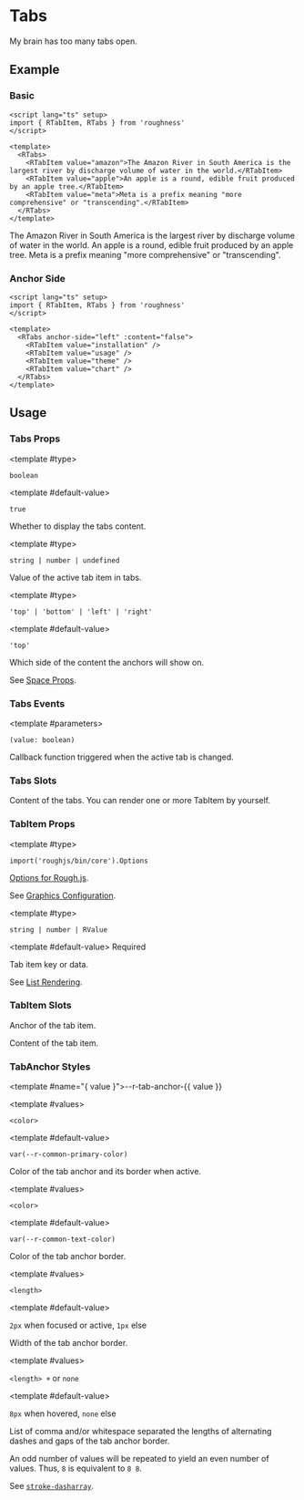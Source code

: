 <script lang="ts" setup>
import { RDetails, RSpace, RTable, RTabItem, RTabs, RText } from 'roughness'
</script>

# Tabs

My brain has too many tabs open.

## Example

### Basic

<RDetails>
  <template #summary>Show Code</template>

```vue
<script lang="ts" setup>
import { RTabItem, RTabs } from 'roughness'
</script>

<template>
  <RTabs>
    <RTabItem value="amazon">The Amazon River in South America is the largest river by discharge volume of water in the world.</RTabItem>
    <RTabItem value="apple">An apple is a round, edible fruit produced by an apple tree.</RTabItem>
    <RTabItem value="meta">Meta is a prefix meaning "more comprehensive" or "transcending".</RTabItem>
  </RTabs>
</template>
```

</RDetails>

<RTabs>
  <RTabItem value="amazon">The Amazon River in South America is the largest river by discharge volume of water in the world.</RTabItem>
  <RTabItem value="apple">An apple is a round, edible fruit produced by an apple tree.</RTabItem>
  <RTabItem value="meta">Meta is a prefix meaning "more comprehensive" or "transcending".</RTabItem>
</RTabs>

### Anchor Side

<RDetails>
  <template #summary>Show Code</template>

```vue
<script lang="ts" setup>
import { RTabItem, RTabs } from 'roughness'
</script>

<template>
  <RTabs anchor-side="left" :content="false">
    <RTabItem value="installation" />
    <RTabItem value="usage" />
    <RTabItem value="theme" />
    <RTabItem value="chart" />
  </RTabs>
</template>
```

</RDetails>

<RTabs anchor-side="left" :content="false">
  <RTabItem value="installation" />
  <RTabItem value="usage" />
  <RTabItem value="theme" />
  <RTabItem value="chart" />
</RTabs>

## Usage

### Tabs Props

<RPropsTable>

  <RProp name="content">

  <template #type>

  `boolean`

  </template>

  <template #default-value>

  `true`

  </template>

  Whether to display the tabs content.

  </RProp>

  <RProp name="model-value">

  <template #type>

  `string | number | undefined`

  </template>

  Value of the active tab item in tabs.

  </RProp>

  <RProp name="anchor-side">

  <template #type>

  `'top' | 'bottom' | 'left' | 'right'`

  </template>

  <template #default-value>

  `'top'`

  </template>

  Which side of the content the anchors will show on.

  </RProp>

  <RProp name="...">

  See [Space Props](/components/space#props).

  </RProp>

</RPropsTable>

### Tabs Events

<REventsTable>

  <REvent name="update:model-value">

  <template #parameters>

  `(value: boolean)`

  </template>

  Callback function triggered when the active tab is changed.

  </REvent>

</REventsTable>

### Tabs Slots

<RSlotsTable>

  <RSlot name="default">

  Content of the tabs. You can render one or more TabItem by yourself.

  </RSlot>

</RSlotsTable>

### TabItem Props

<RPropsTable>

  <RProp name="graphics-options">

  <template #type>

  `import('roughjs/bin/core').Options`

  </template>

  [Options for Rough.js](https://github.com/rough-stuff/rough/wiki#options).

  See [Graphics Configuration](/components/graphics#component-prop).

  </RProp>

  <RProp name="value">

  <template #type>

  `string | number | RValue`

  </template>

  <template #default-value>
    <RText type="error">Required</RText>
  </template>

  Tab item key or data.

  See [List Rendering](/guide/specs#list-rendering).

  </RProp>

</RPropsTable>

### TabItem Slots

<RSlotsTable>

  <RSlot name="anchor">

  Anchor of the tab item.

  </RSlot>

  <RSlot name="default">

  Content of the tab item.

  </RSlot>

</RSlotsTable>

### TabAnchor Styles

<RStylesTable>

  <template #name="{ value }">--r-tab-anchor-{{ value }}</template>

  <RStyle name="active-color">

  <template #values>

  `<color>`

  </template>

  <template #default-value>

  `var(--r-common-primary-color)`

  </template>

  Color of the tab anchor and its border when active.

  </RStyle>

  <RStyle name="border-color">

  <template #values>

  `<color>`

  </template>

  <template #default-value>

  `var(--r-common-text-color)`

  </template>

  Color of the tab anchor border.

  </RStyle>

  <RStyle name="border-width">

  <template #values>

  `<length>`

  </template>

  <template #default-value>

  `2px` when focused or active, `1px` else

  </template>

  Width of the tab anchor border.

  </RStyle>

  <RStyle name="border-dash">

  <template #values>

  `<length> +` or `none`

  </template>

  <template #default-value>

  `8px` when hovered, `none` else

  </template>

  List of comma and/or whitespace separated the lengths of alternating dashes and gaps of the tab anchor border.

  An odd number of values will be repeated to yield an even number of values. Thus, `8` is equivalent to `8 8`.

  See [`stroke-dasharray`](https://developer.mozilla.org/en-US/docs/Web/SVG/Attribute/stroke-dasharray).

  </RStyle>

</RStylesTable>

